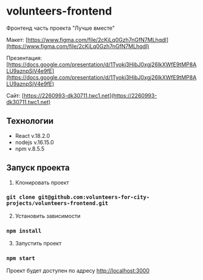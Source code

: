# volunteers-frontend

Фронтенд часть проекта "Лучше вместе"

Макет: [https://www.figma.com/file/2cKiLq0Gzh7nGfN7MLhqdI](https://www.figma.com/file/2cKiLq0Gzh7nGfN7MLhqdI)

Презентация: [https://docs.google.com/presentation/d/1Tyokj3HibJ0xgj26lkXWfE9tMP8ALU9aznpSjV4e9fE](https://docs.google.com/presentation/d/1Tyokj3HibJ0xgj26lkXWfE9tMP8ALU9aznpSjV4e9fE)

Сайт: [https://2260993-dk30711.twc1.net](https://2260993-dk30711.twc1.net)

## Технологии

- React v.18.2.0
- nodejs v.16.15.0
- npm v.8.5.5

## Запуск проекта

1. Клонировать проект

### `git clone git@github.com:volunteers-for-city-projects/volunteers-frontend.git`

2. Установить зависимости

### `npm install`

3. Запустить проект

### `npm start`

Проект будет доступен по адресу [http://localhost:3000](http://localhost:3000)
